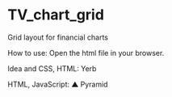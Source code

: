 # TV_chart_grid
Grid layout for financial charts

How to use:
Open the html file in your browser.

Idea and CSS, HTML: Yerb

HTML, JavaScript: ▲ Pyramid
